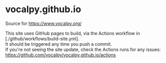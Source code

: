 # vocalpy.github.io

Source for <https://www.vocalpy.org/>

This site uses GitHub pages to build, via the Actions workflow in [./github/workflows/build-site.yml].  
It should be triggered any time you push a commit.  
If you're not seeing the site update, check the Actions runs for any issues: <https://github.com/vocalpy/vocalpy.github.io/actions>